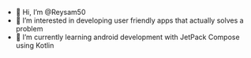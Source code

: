 - 👋 Hi, I’m @Reysam50
- 👀 I’m interested in developing user friendly apps that actually solves a problem
- 🌱 I’m currently learning android development with JetPack Compose using Kotlin
<!---
Reysam50/Reysam50 is a ✨ special ✨ repository because its `README.md` (this file) appears on your GitHub profile.
You can click the Preview link to take a look at your changes.
--->
